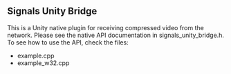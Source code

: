 Signals Unity Bridge
--------------------

This is a Unity native plugin for receiving compressed video from the network.
Please see the native API documentation in signals_unity_bridge.h.
To see how to use the API, check the files:
 - example.cpp
 - example_w32.cpp

